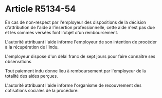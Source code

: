 # Article R5134-54

En cas de non-respect par l'employeur des dispositions de la décision d'attribution de l'aide à l'insertion professionnelle, cette aide n'est pas due et les sommes versées font l'objet d'un remboursement.

L'autorité attribuant l'aide informe l'employeur de son intention de procéder à la récupération de l'indu.

L'employeur dispose d'un délai franc de sept jours pour faire connaître ses observations.

Tout paiement indu donne lieu à remboursement par l'employeur de la totalité des aides perçues.

L'autorité attribuant l'aide informe l'organisme de recouvrement des cotisations sociales de la procédure.